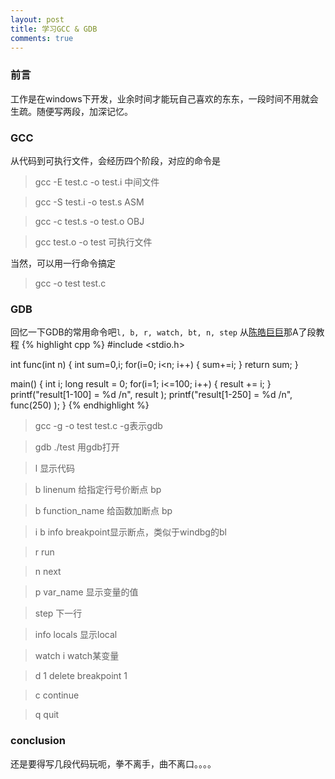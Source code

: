 ```yaml
---
layout: post
title: 学习GCC & GDB
comments: true
---
```


### 前言
工作是在windows下开发，业余时间才能玩自己喜欢的东东，一段时间不用就会生疏。随便写两段，加深记忆。

### GCC
从代码到可执行文件，会经历四个阶段，对应的命令是
> gcc -E  test.c -o test.i 中间文件

> gcc -S test.i -o test.s  ASM

> gcc -c test.s -o test.o  OBJ

> gcc test.o -o test       可执行文件

当然，可以用一行命令搞定

> gcc -o test test.c


### GDB
回忆一下GDB的常用命令吧`l, b, r, watch, bt, n, step`
从[陈皓巨巨](http://coolshell.cn/)那A了段教程
{% highlight cpp %}
#include <stdio.h>
     
int func(int n)
{
    int sum=0,i;
    for(i=0; i<n; i++)
    {
        sum+=i;
    }
    return sum;
}

main()
{
    int i;
    long result = 0;
    for(i=1; i<=100; i++)
    {
        result += i;
    }
    printf("result[1-100] = %d /n", result );
    printf("result[1-250] = %d /n", func(250) );
}
{% endhighlight %}

> gcc -g -o test test.c     -g表示gdb

> gdb ./test                用gdb打开

> l                         显示代码

> b linenum                 给指定行号价断点 bp

> b function_name           给函数加断点 bp

> i b                       info breakpoint显示断点，类似于windbg的bl

> r                         run

> n                         next

> p var_name                显示变量的值

> step                      下一行

> info locals               显示local

> watch i                   watch某变量

> d 1                       delete breakpoint 1

> c                         continue

> q                         quit

### conclusion
还是要得写几段代码玩呃，拳不离手，曲不离口。。。。

